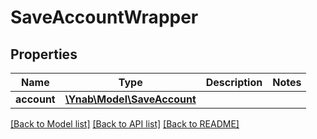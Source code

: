 # SaveAccountWrapper

## Properties
Name | Type | Description | Notes
------------ | ------------- | ------------- | -------------
**account** | [**\Ynab\Model\SaveAccount**](SaveAccount.md) |  | 

[[Back to Model list]](../README.md#documentation-for-models) [[Back to API list]](../README.md#documentation-for-api-endpoints) [[Back to README]](../README.md)


